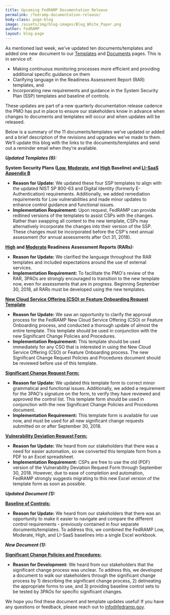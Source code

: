 ```yaml
---
title: Upcoming FedRAMP Documentation Release
permalink: /fedramp-documentation-release/ 
body-class: page-blog
image: /assets/img/blog-images/Blog_White_Paper.png
author: FedRAMP
layout: blog-page
---
```

As mentioned last week, we've updated ten documents/templates and added one new document to our <a href="https://www.fedramp.gov/templates/">Templates</a> and <a href="https://www.fedramp.gov/documents/">Documents</a> pages. This is in service of: 
* Making continuous monitoring processes more efficient and providing additional specific guidance on them
* Clarifying language in the Readiness Assessment Report (RAR) templates, and
* Incorporating new requirements and guidance in the System Security Plan (SSP) templates and baseline of controls. 

These updates are part of a new quarterly documentation release cadence the PMO has put in place to ensure our stakeholders know in advance when changes to documents and templates will occur and when updates will be released. 

Below is a summary of the 11 documents/templates we’ve updated or added and a brief description of the revisions and upgrades we’ve made to them. We’ll update this blog with the links to the documents/templates and send out a reminder email when they’re available.

***Updated Templates (9):***

**System Security Plans (<a href="{{site.baseurl}}/assets/resources/templates/FedRAMP-SSP-Low-Baseline-Template.docx">Low</a>, <a href="{{site.baseurl}}/assets/resources/templates/FedRAMP-SSP-Moderate-Baseline-Template.docx">Moderate</a>, and <a href="{{site.baseurl}}/assets/resources/templates/FedRAMP-SSP-High-Baseline-Template.docx">High</a> Baseline) and <a href="{{site.baseurl}}/assets/resources/templates/APPENDIX-B-FedRAMP-Tailored-LI-SaaS-Template.docx">LI-SaaS Appendix B</a>**
* **Reason for Update:** We updated these four SSP templates to align with the updated NIST SP 800-63 and Digital Identity (formerly E-Authentication) requirements. Additionally, we added remediation requirements for Low vulnerabilities and made minor updates to enhance control guidance and functional issues. 
* **Implementation Requirement:** Upon request, FedRAMP can provide redlined versions of the templates to assist CSPs with the changes. Rather than swapping all content to the new template, CSPs may alternatively incorporate the changes into their version of the SSP. These changes must be incorporated before the CSP's next annual assessment (for annual assessments after Oct 31, 2018).

**<a href="{{site.baseurl}}/assets/resources/templates/FedRAMP-High-RAR-Template.docx">High</a> and <a href="{{site.baseurl}}/assets/resources/templates/FedRAMP-Moderate-RAR-Template.docx">Moderate</a> Readiness Assessment Reports (RARs):**
* **Reason for Update:** We clarified the language throughout the RAR templates and included expectations around the use of external services. 
* **Implementation Requirement:** To facilitate the PMO's review of the RAR, 3PAOs are strongly encouraged to transition to the new template now, even for assessments that are in progress. Beginning September 30, 2018, all RARs must be developed using the new templates.

**<a href="{{site.baseurl}}/assets/resources/templates/FedRAMP-New-CSO-or-Feature-Onboarding-Request-Template.docx">New Cloud Service Offering (CSO) or Feature Onboarding Request Template</a>**
* **Reason for Update:** We saw an opportunity to clarify the approval process for the FedRAMP New Cloud Service Offering (CSO) or Feature Onboarding process, and conducted a thorough update of almost the entire template. This template should be used in conjunction with the new Significant Change Policies and Procedures.
* **Implementation Requirement:** This template should be used immediately for any CSO that is interested in using the New Cloud Service Offering (CSO) or Feature Onboarding process. The new Significant Change Request Policies and Procedures document should be reviewed before use of this template.

**<a href="{{site.baseurl}}/assets/resources/templates/FedRAMP-Significant-Change-Form-Template.pdf">Significant Change Request Form:</a>**
* **Reason for Update:** We updated this template form to correct minor grammatical and functional issues. Additionally, we added a requirement for the 3PAO's signature on the form, to verify they have reviewed and approved the control list. This template form should be used in conjunction with the new Significant Change Policies and Procedures document.
* **Implementation Requirement:** This template form is available for use now, and must be used for all new significant change requests submitted on or after September 30, 2018.

**<a href="{{site.baseurl}}/assets/resources/templates/FedRAMP-Vulnerability-Deviation-Request-Form.xlsx">Vulnerability Deviation Request Form:</a>**
* **Reason for Update:** We heard from our stakeholders that there was a need for easier automation, so we converted this template form from a PDF to an Excel spreadsheet.
* **Implementation Requirement:** CSPs are free to use the old (PDF) version of the Vulnerability Deviation Request Form through September 30, 2018. However, due to ease of completion and automation, FedRAMP strongly suggests migrating to this new Excel version of the template form as soon as possible.

***Updated Document (1):***

**<a href="{{site.baseurl}}/assets/resources/documents/FedRAMP_Security_Controls_Baseline.xlsx">Baseline of Controls:</a>**
* **Reason for Update:** We heard from our stakeholders that there was an opportunity to make it easier to navigate and compare the different control requirements - previously contained in four separate documents/templates. To address this, we combined the FedRAMP Low, Moderate, High, and LI-SaaS baselines into a single Excel workbook. 

***New Document (1):***

**<a href="{{site.baseurl}}/assets/resources/documents/CSP_Significant_Change_Policies_and_Procedures.docx">Significant Change Policies and Procedures:</a>** 
* **Reason for Development:** We heard from our stakeholders that the significant change process was unclear. To address this, we developed a document to walk our stakeholders through the significant change process by 1) describing the significant change process, 2) delineating the appropriate forms to use, and 3) providing baseline control sets to be tested by 3PAOs for specific significant changes.

We hope you find these document and template updates useful! If you have any questions or feedback, please reach out to info@fedramp.gov. 

